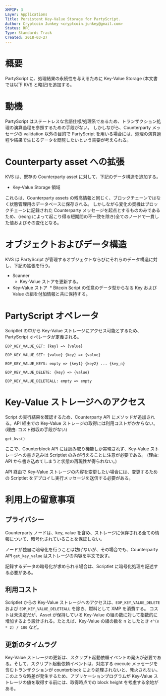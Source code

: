 ```yaml
---
XMPIP: 3
Layer: Applications
Title: Persistent Key-Value Storage for PartyScript.
Author: Cryptcoin Junkey <cryptcoin.junkey@gmail.com>
Status: RFC
Type: Standards Track
Created: 2018-03-27
---
```


# 概要

PartyScript に、処理結果の永続性を与えるために Key-Value Storage (本文書では以下 KVS と略記)を追加する。

# 動機

PartyScript はステートレスな言語仕様/処理系であるため、トランザクション処理の演算過程を参照するための手段がない。
しかしながら、Counterparty メッセージの validation 以外の目的で PartyScript を用いる場合には、処理の演算過程や結果で生じるデータを閲覧したいという需要が考えられる。

# Counterparty asset への拡張

KVS は、既存の Counterparty asset に対して、下記のデータ構造を追加する。

* Key-Value Storage 領域

これらは、Counterparty assets の残高情報と同じく、ブロックチェーンではなく状態管理用のデータベースに保存される。
しかしながら変化の契機はブロックチェーンに記録された Counterparty メッセージを起点とするもののみであるため、(reorg によって起こり得る短期間の不一致を除き)全てのノードで一貫した値およびその変化となる。

# オブジェクトおよびデータ構造

KVS は PartyScript が管理するオブジェクトならびにそれらのデータ構造に対し、下記の拡張を行う。

* Scanner
  * Key-Value ストアを更新する。
* Key-Value ストア
  * Bitcoin Script の任意のデータ型からなる Key および Value の組を付加情報と共に保持する。


# PartyScript オペレータ

Scriptlet の中から Key-Value ストレージにアクセス可能とするため、PartyScript オペレータが定義される。

```
EOP_KEY_VALUE_GET: {key} => {value}
```

```
EOP_KEY_VALUE_SET: {value} {key} => {value}
```

```
EOP_KEY_VALUE_KEYS: empty => {key1} {key2} ... {key_n}
```

```
EOP_KEY_VALUE_DELETE: {key} => {value}
```

```
EOP_KEY_VALUE_DELETEALL: empty => empty
```

# Key-Value ストレージへのアクセス

Script の実行結果を確認するため、Counterparty API にメソッドが追加される。API 経由での Key-Value ストレージの取得には利用コストがかからない。(理由: コスト徴収の手段がない)

```
get_kvs()
```

ここで、Counterblock API には読み取り機能しか実現されず、Key-Value ストレージへの書き込みは Scriptlet のみが行えることに注意が必要である。
(理由: API から書き込めてしまうと状態の再現性が得られない。)

API 経由で Key-Value ストレージの内容を変更したい場合には、変更するための Scriptlet をデプロイし実行メッセージを送信する必要がある。

# 利用上の留意事項

## プライバシー

Counterparty ノードは、key, value を含め、ストレージに保存される全ての情報について、暗号化されていることを保証しない。

ノードが独自に暗号化を行うことは妨げないが、その場合でも、Counterparty API `get_key_value` はストレージの内容を平文で返す。

記録するデータの暗号化が求められる場合は、Scriptlet に暗号化処理を記述する必要がある。

## 利用コスト

Scriptlet からの Key-Value ストレージへのアクセスは、`EOP_KEY_VALUE_DELETE` および `EOP_KEY_VALUE_DELETEALL` を除き、燃料として XMP を消費する。
コストは未決定だが、Asset が保持している Key-Value の組の数に対して指数的に増加するよう設計される。たとえば、Key-Value の組の数を n としたとき `4^(n * 2) / 100` など。

## 更新のタイムラグ

Key-Value ストレージの更新は、スクリプト起動依頼イベントの発火が必要である。そして、スクリプト起動依頼イベントは、対応する execute メッセージを含むトランザクションが counterblock により処理されないと、発火されない。
このような時差が発生するため、アプリケーションプログラムが Key-Value ストレージの値を取得する前には、取得時点での block height を考慮する余地がある。
